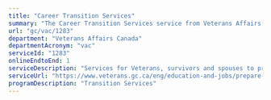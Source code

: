 ```yaml
---
title: "Career Transition Services"
summary: "The Career Transition Services service from Veterans Affairs Canada is available end-to-end online, according to the GC Service Inventory."
url: "gc/vac/1283"
department: "Veterans Affairs Canada"
departmentAcronym: "vac"
serviceId: "1283"
onlineEndtoEnd: 1
serviceDescription: "Services for Veterans, survivors and spouses to provide them with the knowledge and skills necessary to achieve their civilian career goals."
serviceUrl: "https://www.veterans.gc.ca/eng/education-and-jobs/prepare-to-release/career-transition-services"
programDescription: "Transition Services"
---
```

